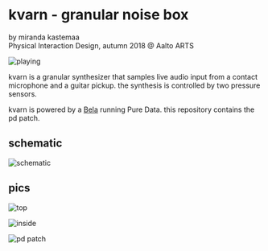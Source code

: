 # kvarn - granular noise box

by miranda kastemaa  
Physical Interaction Design, autumn 2018 @ Aalto ARTS

![playing](https://static.foldplop.com/misc/kvarn/playing.jpg)

kvarn is a granular synthesizer that samples live audio input from a contact microphone and a guitar pickup. the synthesis is controlled by two pressure sensors.

kvarn is powered by a [Bela](https://bela.io/) running Pure Data. this repository contains the pd patch.

## schematic

![schematic](https://static.foldplop.com/misc/kvarn/schematic.png)

## pics

![top](https://static.foldplop.com/misc/kvarn/top.jpg)

![inside](https://static.foldplop.com/misc/kvarn/inside.jpg)

![pd patch](https://static.foldplop.com/misc/kvarn/pd.png)